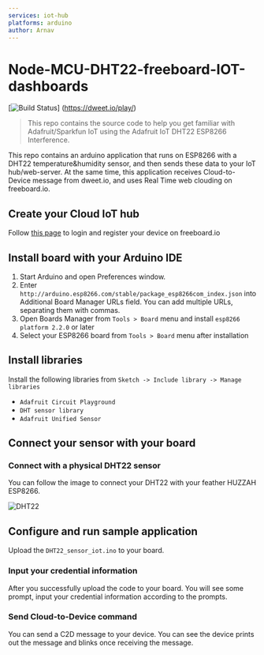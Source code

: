 ```yaml
---
services: iot-hub
platforms: arduino
author: Arnav
---
```


# Node-MCU-DHT22-freeboard-IOT-dashboards
[![Build Status](https://learn.adafruit.com/tmp36-temperature-sensor/using-a-temp-sensor)]
(https://dweet.io/play/)

> This repo contains the source code to help you get familiar with Adafruit/Sparkfun IoT using the Adafruit IoT DHT22 ESP8266 Interference.

This repo contains an arduino application that runs on ESP8266 with a DHT22 temperature&humidity sensor, and then sends these data to your IoT hub/web-server. At the same time, this application receives Cloud-to-Device message from dweet.io, and uses Real Time web clouding on freeboard.io.

## Create your Cloud IoT hub
Follow [this page](https://freeboard.io/login) to login and register your device on freeboard.io

## Install board with your Arduino IDE
1. Start Arduino and open Preferences window.
2. Enter `http://arduino.esp8266.com/stable/package_esp8266com_index.json` into Additional Board Manager URLs field. You can add multiple URLs, separating them with commas.
3. Open Boards Manager from `Tools > Board` menu and install `esp8266 platform 2.2.0` or later
4. Select your ESP8266 board from `Tools > Board` menu after installation

## Install libraries
Install the following libraries from `Sketch -> Include library -> Manage libraries`

* `Adafruit Circuit Playground`
* `DHT sensor library`
* `Adafruit Unified Sensor`

## Connect your sensor with your board
### Connect with a physical DHT22 sensor
You can follow the image to connect your DHT22 with your feather HUZZAH ESP8266.

![DHT22](https://docs.microsoft.com/en-us/azure/iot-hub/media/iot-hub-arduino-huzzah-esp8266-get-started/15_connections_on_breadboard.png)


## Configure and run sample application
Upload the `DHT22_sensor_iot.ino` to your board.

### Input your credential information
After you successfully upload the code to your board. You will see some prompt, input your credential information according to the prompts.

### Send Cloud-to-Device command
You can send a C2D message to your device. You can see the device prints out the message and blinks once receiving the message.
